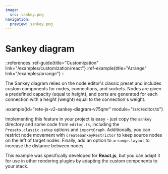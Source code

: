 ```yaml
---
image:
  src: sankey.png
navigation:
  preview: sankey.png
---
```


# Sankey diagram

::references
:ref-guide{title="Customization" link="/examples/customization/react"}
:ref-example{title="Arrange" link="/examples/arrange"}
::

The Sankey diagram relies on the node editor's classic preset and includes custom components for nodes, connections, and sockets. Nodes are given a predefined capacity (equal to height), and ports are generated for each connection with a height (weight) equal to the connection's weight.

:example{id="rete-js-v2-sankey-diagram-v75qmr" module="/src/editor.ts"}

Implementing this feature in your project is easy - just copy the `sankey` directory and some code from `editor.ts`, including the `Presets.classic.setup` options and `importGraph`. Additionally, you can restrict node movement with `createSankeyRestrictor` to keep source nodes on the left of target nodes. Finally, add an option to `arrange.layout` to increase the distance between nodes.

This example was specifically developed for **React.js**, but you can adapt it for use in other rendering plugins by adapting the custom components to your stack.
